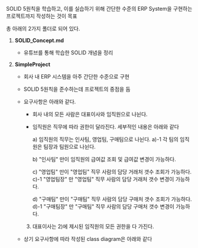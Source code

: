 SOLID 5원칙을 학습하고, 이를 실습하기 위해 간단한 수준의 ERP System을 구현하는 프로젝트까지 작성하는 것이 목표




총 아래의 2가지 폴더로 되어 있다.

1. **SOLID_Concept.md**
   - 유튜브를 통해 학습한 SOLID 개념을 정리



2. **SimpleProject**

   - 회사 내 ERP 시스템을 아주 간단한 수준으로 구현

   - SOLID 5원칙을 준수하는데 프로젝트의 중점을 둠

   - 요구사항은 아래와 같다.

     - 회사 내의 모든 사람은 대표이사와 임직원으로 나뉜다. 

     - 임직원은 직무에 따라 권한이 달라진다. 세부적인 내용은 아래와 같다

       a) 임직원의 직무는 인사팀, 영업팀, 구매팀으로 나뉜다.
       	a)-1 각 팀의 임직원은 팀장과 팀원으로 나뉜다.

       b) "인사팀" 만이 임직원의 급여값 조회 및 급여값 변경이 가능하다.

       c) "영업팀" 만이 "영업팀" 직무 사람의 담당 거래처 갯수 조회가 가능하다. 
       	c)-1 "영업팀장" 만 "영업팀" 직무 사람의 담당 거래처 갯수 변경이 가능하다.

       d) "구매팀" 만이 "구매팀" 직무 사람의 담당 구매처 갯수 조회가 가능하다.
       	d)-1 "구매팀장" 만 "구매팀" 직무 사람의 담당 구매처 갯수 변경이 가능하다.

     3) 대표이사는 2)에 제시된 임직원의 모든 권한을 다 가진다.

   - 상기 요구사항에 따라 작성된 class diagram은 아래와 같다
